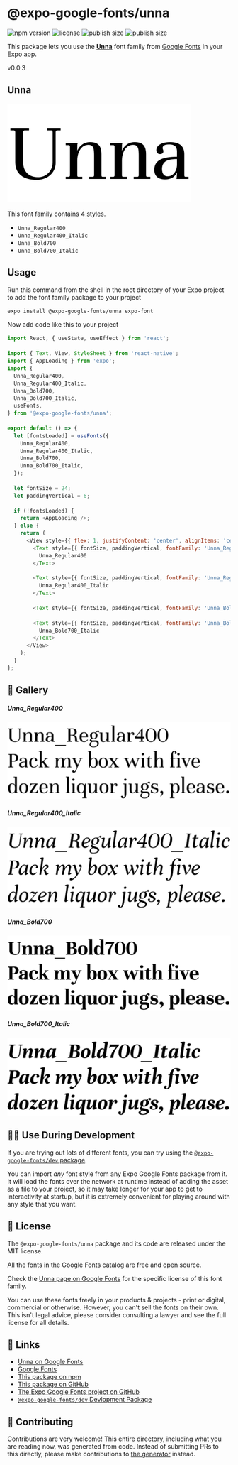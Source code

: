 # @expo-google-fonts/unna

![npm version](https://flat.badgen.net/npm/v/@expo-google-fonts/unna)
![license](https://flat.badgen.net/github/license/expo/google-fonts)
![publish size](https://flat.badgen.net/packagephobia/install/@expo-google-fonts/unna)
![publish size](https://flat.badgen.net/packagephobia/publish/@expo-google-fonts/unna)

This package lets you use the [**Unna**](https://fonts.google.com/specimen/Unna) font family from [Google Fonts](https://fonts.google.com/) in your Expo app.

v0.0.3

## Unna

![Unna](./font-family.png)

This font family contains [4 styles](#-gallery).

- `Unna_Regular400`
- `Unna_Regular400_Italic`
- `Unna_Bold700`
- `Unna_Bold700_Italic`

## Usage

Run this command from the shell in the root directory of your Expo project to add the font family package to your project
```sh
expo install @expo-google-fonts/unna expo-font
```

Now add code like this to your project
```js
import React, { useState, useEffect } from 'react';

import { Text, View, StyleSheet } from 'react-native';
import { AppLoading } from 'expo';
import {
  Unna_Regular400,
  Unna_Regular400_Italic,
  Unna_Bold700,
  Unna_Bold700_Italic,
  useFonts,
} from '@expo-google-fonts/unna';

export default () => {
  let [fontsLoaded] = useFonts({
    Unna_Regular400,
    Unna_Regular400_Italic,
    Unna_Bold700,
    Unna_Bold700_Italic,
  });

  let fontSize = 24;
  let paddingVertical = 6;

  if (!fontsLoaded) {
    return <AppLoading />;
  } else {
    return (
      <View style={{ flex: 1, justifyContent: 'center', alignItems: 'center' }}>
        <Text style={{ fontSize, paddingVertical, fontFamily: 'Unna_Regular400' }}>
          Unna_Regular400
        </Text>

        <Text style={{ fontSize, paddingVertical, fontFamily: 'Unna_Regular400_Italic' }}>
          Unna_Regular400_Italic
        </Text>

        <Text style={{ fontSize, paddingVertical, fontFamily: 'Unna_Bold700' }}>Unna_Bold700</Text>

        <Text style={{ fontSize, paddingVertical, fontFamily: 'Unna_Bold700_Italic' }}>
          Unna_Bold700_Italic
        </Text>
      </View>
    );
  }
};

```

## 🔡 Gallery

##### Unna_Regular400
![Unna_Regular400](./aa20b27f175098965dc2897d6bb836199b5df9ae3a2e04ce93c359976f4ad15b.ttf.png)

##### Unna_Regular400_Italic
![Unna_Regular400_Italic](./adf583a9103ab9e6d88d247e15e1b9eee56b751099e349c84f7c344391ba5365.ttf.png)

##### Unna_Bold700
![Unna_Bold700](./4ea1c7e13a6450b0389fe43811640a115ceff510dce477813d552533bb8c2a1d.ttf.png)

##### Unna_Bold700_Italic
![Unna_Bold700_Italic](./2c998279cfb60a24fb17f126e193378afe16e6056a7b57ac4cd78b2047759fd8.ttf.png)


## 👩‍💻 Use During Development

If you are trying out lots of different fonts, you can try using the [`@expo-google-fonts/dev` package](https://github.com/expo/google-fonts/tree/master/font-packages/dev#readme).

You can import *any* font style from any Expo Google Fonts package from it. It will load the fonts
over the network at runtime instead of adding the asset as a file to your project, so it may take longer
for your app to get to interactivity at startup, but it is extremely convenient
for playing around with any style that you want.

## 📖 License

The `@expo-google-fonts/unna` package and its code are released under the MIT license.

All the fonts in the Google Fonts catalog are free and open source.

Check the [Unna page on Google Fonts](https://fonts.google.com/specimen/Unna) for the specific license of this font family.

You can use these fonts freely in your products & projects - print or digital, commercial or otherwise. However, you can't sell the fonts on their own. This isn't legal advice, please consider consulting a lawyer and see the full license for all details.

## 🔗 Links

- [Unna on Google Fonts](https://fonts.google.com/specimen/Unna)
- [Google Fonts](https://fonts.google.com/)
- [This package on npm](https://www.npmjs.com/package/@expo-google-fonts/unna)
- [This package on GitHub](https://github.com/expo/google-fonts/tree/master/font-packages/unna)
- [The Expo Google Fonts project on GitHub](https://github.com/expo/google-fonts)
- [`@expo-google-fonts/dev` Devlopment Package](https://github.com/expo/google-fonts/tree/master/font-packages/dev)


## 🤝 Contributing

Contributions are very welcome! This entire directory, including what you are reading now, was generated from code. Instead of submitting PRs to this directly, please make contributions to [the generator](https://github.com/expo/google-fonts/tree/master/packages/generator) instead.
